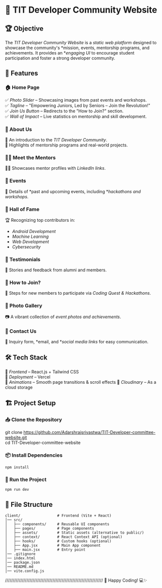 # 🚀 TIT Developer Community Website  

## 🏆 Objective  
The *TIT Developer Community Website* is a *static web platform* designed to showcase the community's *mission, events, mentorship programs, and achievements. It provides an **engaging UI* to encourage student participation and foster a strong developer community.  


## 🌟 Features  
### 🏠 Home Page  
✅ *Photo Slider* – Showcasing images from past events and workshops.  
✅ *Tagline* – "Empowering Juniors, Led by Seniors – Join the Revolution!"  
✅ *Join Us Button* – Redirects to the "How to Join?" section.  
✅ *Wall of Impact* – Live statistics on mentorship and skill development.  

### 📖 About Us  
📌 An introduction to the *TIT Developer Community*.  
📌 Highlights of mentorship programs and real-world projects.  

### 👨‍🏫 Meet the Mentors  
👨‍💻 Showcases mentor profiles with *LinkedIn links*.  

### 🎉 Events  
🎯 Details of *past and upcoming events, including **hackathons and workshops*.  

### 🏅 Hall of Fame  
🏆 Recognizing top contributors in:  
- *Android Development*  
- *Machine Learning*  
- *Web Development*  
- *Cybersecurity*  

### 🎤 Testimonials  
💬 Stories and feedback from alumni and members.  

### 🤝 How to Join?  
🔹 Steps for new members to participate via *Coding Quest & Hackathons*.  

### 📸 Photo Gallery  
📷 A vibrant collection of *event photos and achievements*.  

### 📩 Contact Us  
📧 Inquiry form, *email, and **social media links* for easy communication.  


## 🛠 Tech Stack  
🚀 *Frontend* – React.js + Tailwind CSS  
🚀 *Deployment* – Vercel  
🚀 *Animations* – Smooth page transitions & scroll effects 
🚀 *Cloudinary* – As a cloud storage 


## 🏗 Project Setup  

### 📥 Clone the Repository  
git clone https://github.com/Adarshrajsrivastwa/TIT-Developer-committee-website.git  
cd TIT-Developer-committee-website  

### 📦 Install Dependencies  
```
npm install
```  

### 🚀 Run the Project
```
npm run dev  
```

## 📂 File Structure  
```
client/                 # Frontend (Vite + React)
│── src/
│   ├── components/     # Reusable UI components
│   ├── pages/          # Page components
│   ├── assets/         # Static assets (alternative to public/)
│   ├── context/        # React Context API (optional)
│   ├── hooks/          # Custom hooks (optional)
│   ├── App.jsx         # Main App component
│   ├── main.jsx        # Entry point
│── .gitignore
│── index.html
│── package.json
│── README.md
│── vite.config.js

```


////////////////////////////////////////////////////////////////
🌟 Happy Coding! 💻✨

